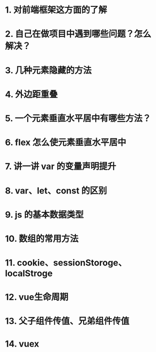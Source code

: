 # 1. 对前端框架这方面的了解

# 2. 自己在做项目中遇到哪些问题？怎么解决？

# 3. 几种元素隐藏的方法

# 4. 外边距重叠

# 5. 一个元素垂直水平居中有哪些方法？

# 6. flex 怎么使元素垂直水平居中

# 7. 讲一讲 var 的变量声明提升

# 8. var、let、const 的区别

# 9. js 的基本数据类型

# 10. 数组的常用方法

# 11. cookie、sessionStoroge、localStroge

# 12. vue生命周期

# 13. 父子组件传值、兄弟组件传值

# 14. vuex
